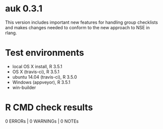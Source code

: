 # auk 0.3.1

This version includes important new features for handling group checklists and makes changes needed to conform to the new approach to NSE in rlang.

# Test environments

- local OS X install, R 3.5.1
- OS X (travis-ci), R 3.5.1
- ubuntu 14.04 (travis-ci), R 3.5.0
- Windows (appveyor), R 3.5.1
- win-builder

# R CMD check results

0 ERRORs | 0 WARNINGs | 0 NOTEs
